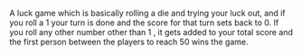 A luck game which is basically rolling a die and trying your luck out, and if you roll a 1 your turn is done and the score for that turn sets back to 0.
If you roll any other number other than 1 , it gets added to your total score and the first person between the players to reach 50 wins the game.
